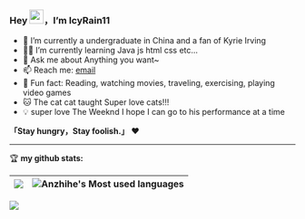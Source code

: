 ### Hey <img src="https://media.giphy.com/media/hvRJCLFzcasrR4ia7z/giphy.gif" width="25px">，I’m IcyRain11




- 🤖 I’m currently a undergraduate in China and a fan of Kyrie Irving
- 👨‍💻 I’m currently learning Java js html css etc...
- 💬 Ask me about Anything you want~
- 📫 Reach me: [email](mailto:734931302@qq.com)
- 🎣 Fun fact: Reading,  watching movies, traveling, exercising, playing video games
- 🐱 The cat cat taught Super love cats!!!
- 💡 super love The Weeknd I hope I can go to his performance at a time

**「Stay hungry，Stay foolish.」** ❤️ 

<hr/>

🏆 **my github stats:**
  
|![](https://github-readme-stats.vercel.app/api?username=icyrain11)|![Anzhihe's Most used languages](https://github-readme-stats.vercel.app/api/top-langs/?username=icyrain11&layout=compact&hide_border=true&langs_count=10)|
|-|-|

![](https://raw.githubusercontent.com/anzhihe/anzhihe/main/assets/github-contribution-grid-snake.svg)
